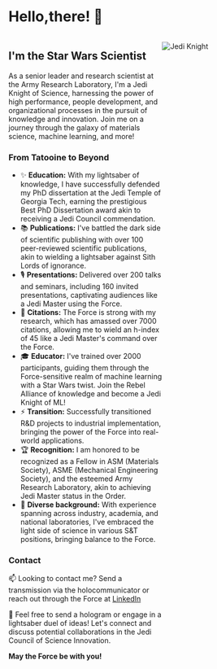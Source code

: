 # Hello,there! 👋

<!--
**mrkllntschpp/mrkllntschpp** is a ✨ _special_ ✨ repository because its `README.md` (this file) appears on your GitHub profile.

Here are some ideas to get you started:

- 🔭 I’m currently working on ...
- 🌱 I’m currently learning ...
- 👯 I’m looking to collaborate on ...
- 🤔 I’m looking for help with ...
- 💬 Ask me about ...
- 📫 How to reach me: ...
- 😄 Pronouns: ...
- ⚡ Fun fact: ...
-->

<!-- Add CSS style -->
<style>
.table-container {
  display: table;
  width: 100%;
}

.text-cell {
  display: table-cell;
  vertical-align: top;
}

.image-cell {
  display: table-cell;
  width: 40%;
}
</style>

<div class="table-container">
  <div class="text-cell">


## I'm the Star Wars Scientist
As a senior leader and research scientist at the Army Research Laboratory, I'm a Jedi Knight of Science, harnessing the power of high performance, people development, and organizational processes in the pursuit of knowledge and innovation. Join me on a journey through the galaxy of materials science, machine learning, and more!

### From Tatooine to Beyond

- ✨ **Education:** With my lightsaber of knowledge, I have successfully defended my PhD dissertation at the Jedi Temple of Georgia Tech, earning the prestigious Best PhD Dissertation award akin to receiving a Jedi Council commendation.
- 📚 **Publications:** I've battled the dark side of scientific publishing with over 100 peer-reviewed scientific publications, akin to wielding a lightsaber against Sith Lords of ignorance.
- 🎙️ **Presentations:** Delivered over 200 talks and seminars, including 160 invited presentations, captivating audiences like a Jedi Master using the Force.
- 📖 **Citations:** The Force is strong with my research, which has amassed over 7000 citations, allowing me to wield an h-index of 45 like a Jedi Master's command over the Force.
- 🎓 **Educator:** I've trained over 2000 participants, guiding them through the Force-sensitive realm of machine learning with a Star Wars twist. Join the Rebel Alliance of knowledge and become a Jedi Knight of ML!
- ⚡ **Transition:** Successfully transitioned R&D projects to industrial implementation, bringing the power of the Force into real-world applications.
- 🏆 **Recognition:** I am honored to be recognized as a Fellow in ASM (Materials Society), ASME (Mechanical Engineering Society), and the esteemed Army Research Laboratory, akin to achieving Jedi Master status in the Order.
- 🌌 **Diverse background:** With experience spanning across industry, academia, and national laboratories, I've embraced the light side of science in various S&T positions, bringing balance to the Force.

### Contact

📫 Looking to contact me? Send a transmission via the holocommunicator or reach out through the Force at [LinkedIn](https://www.linkedin.com/in/mark-tschopp/)

💬 Feel free to send a hologram or engage in a lightsaber duel of ideas! Let's connect and discuss potential collaborations in the Jedi Council of Science Innovation.

**May the Force be with you!**

  </div>
  <div class="image-cell">

![Jedi Knight](https://media.licdn.com/dms/image/D5622AQEJY0pFbymcVQ/feedshare-shrink_2048_1536/0/1683390927114?e=1691625600&v=beta&t=rO_2lvxtcH-jWPl038_Ww_Y6NpoWrBhj6-abD3BRD8E)

  </div>
</div>
